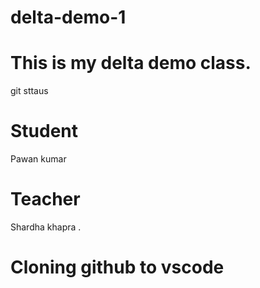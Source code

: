 # delta-demo-1
# This is my delta demo class.
git sttaus
# Student
Pawan kumar

# Teacher
Shardha khapra .
# Cloning github to vscode




